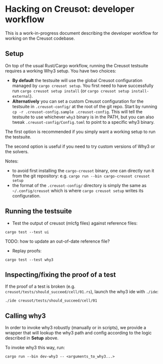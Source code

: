 # Hacking on Creusot: developer workflow

This is a work-in-progress document describing the developer workflow for
working on the Creusot codebase.

## Setup

On top of the usual Rust/Cargo workflow, running the Creusot testsuite requires
a working Why3 setup. You have two choices:

- **By default** the testsuite will use the global Creusot configuration managed
  by `cargo creusot setup`. You first need to have successfully run `cargo
  creusot setup install` (or `cargo creusot setup install-external`).
- **Alternatively** you can set a custom Creusot configuration for the
  testsuite in `.creusot-config/` at the root of the git repo. Start by running
  `cp -r .creusot-config.sample .creusot-config`. This will tell the testsuite
  to use whichever `why3` binary is in the PATH, but you can also tweak
  `.creusot-config/Config.toml` to point to a specific why3 binary.

The first option is recommended if you simply want a working setup to run the
testsuite.

The second option is useful if you need to try custom versions of Why3 or the
solvers.

Notes:
- to avoid first installing the `cargo-creusot` binary, one can directly run it
  from the git repository: e.g. `cargo run --bin cargo-creusot creusot setup`
- the format of the `.creusot-config/` directory is simply the same as
  `~/.config/creusot` which is where `cargo creusot setup` writes its
  configuration.

## Running the testsuite

- Test the output of creusot (mlcfg files) against reference files:
```
cargo test --test ui
```

TODO: how to update an out-of-date reference file?

- Replay proofs:
```
cargo test --test why3
```

## Inspecting/fixing the proof of a test

If the proof of a test is broken (e.g.
`creusot/tests/should_succeed/cell/01.rs`), launch the why3 ide with `./ide`:
```
./ide creusot/tests/should_succeed/cell/01
```

## Calling why3

In order to invoke why3 robustly (manually or in scripts), we provide a wrapper
that will lookup the why3 path and config according to the logic described in
**Setup** above.

To invoke why3 this way, run:
```
cargo run --bin dev-why3 -- <arguments_to_why3...>
```
